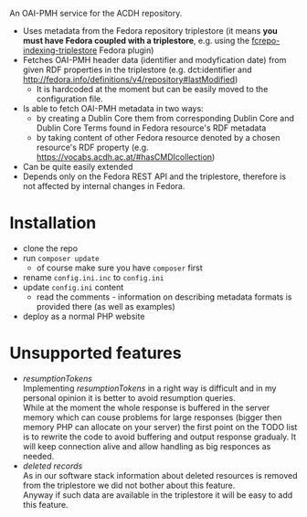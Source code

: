 An OAI-PMH service for the ACDH repository.

* Uses metadata from the Fedora repository triplestore
  (it means **you must have Fedora coupled with a triplestore**, e.g. using the [fcrepo-indexing-triplestore](https://github.com/fcrepo4-exts/fcrepo-camel-toolbox/tree/master/fcrepo-indexing-triplestore) Fedora plugin)
* Fetches OAI-PMH header data (identifier and modyfication date) from given RDF properties in the triplestore
  (e.g. dct:identifier and http://fedora.info/definitions/v4/repository#lastModified)
    * It is hardcoded at the moment but can be easily moved to the configuration file.
* Is able to fetch OAI-PMH metadata in two ways:
    * by creating a Dublin Core them from corresponding Dublin Core and Dublin Core Terms found in Fedora resource's RDF metadata
    * by taking content of other Fedora resource denoted by a chosen resource's RDF property (e.g. https://vocabs.acdh.ac.at/#hasCMDIcollection)
* Can be quite easily extended
* Depends only on the Fedora REST API and the triplestore, therefore is not affected by internal changes in Fedora.

# Installation

* clone the repo
* run `composer update`
    * of course make sure you have `composer` first
* rename `config.ini.inc` to `config.ini`
* update `config.ini` content
    * read the comments - information on describing metadata formats is provided there (as well as examples)
* deploy as a normal PHP website

# Unsupported features

* *resumptionTokens*  
  Implementing *resumptionTokens* in a right way is difficult and in my personal opinion it is better to avoid resumption queries.  
  While at the moment the whole response is buffered in the server memory which can couse problems for large responses (bigger then memory PHP can allocate on your server) the first point on the TODO list is to rewrite the code to avoid buffering and output response gradualy. It will keep connection alive and allow handling as big responces as needed.
* *deleted records*  
  As in our software stack information about deleted resources is removed from the triplestore we did not bother about this feature.  
  Anyway if such data are available in the triplestore it will be easy to add this feature.
